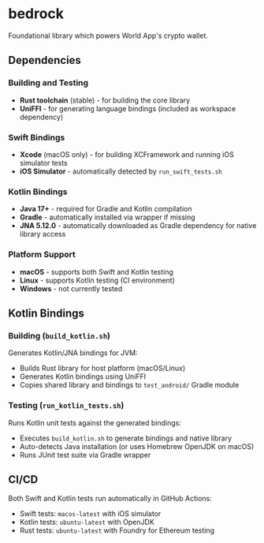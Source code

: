 # bedrock

Foundational library which powers World App's crypto wallet.

## Dependencies

### Building and Testing

- **Rust toolchain** (stable) - for building the core library
- **UniFFI** - for generating language bindings (included as workspace dependency)

### Swift Bindings

- **Xcode** (macOS only) - for building XCFramework and running iOS simulator tests
- **iOS Simulator** - automatically detected by `run_swift_tests.sh`

### Kotlin Bindings

- **Java 17+** - required for Gradle and Kotlin compilation
- **Gradle** - automatically installed via wrapper if missing
- **JNA 5.12.0** - automatically downloaded as Gradle dependency for native library access

### Platform Support

- **macOS** - supports both Swift and Kotlin testing
- **Linux** - supports Kotlin testing (CI environment)
- **Windows** - not currently tested

## Kotlin Bindings

### Building (`build_kotlin.sh`)

Generates Kotlin/JNA bindings for JVM:

- Builds Rust library for host platform (macOS/Linux)
- Generates Kotlin bindings using UniFFI
- Copies shared library and bindings to `test_android/` Gradle module

### Testing (`run_kotlin_tests.sh`)

Runs Kotlin unit tests against the generated bindings:

- Executes `build_kotlin.sh` to generate bindings and native library
- Auto-detects Java installation (or uses Homebrew OpenJDK on macOS)
- Runs JUnit test suite via Gradle wrapper

## CI/CD

Both Swift and Kotlin tests run automatically in GitHub Actions:

- Swift tests: `macos-latest` with iOS simulator
- Kotlin tests: `ubuntu-latest` with OpenJDK
- Rust tests: `ubuntu-latest` with Foundry for Ethereum testing
